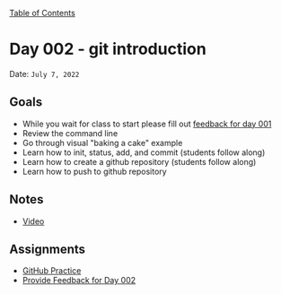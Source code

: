 [Table of Contents](../../README.md)

# Day 002 - git introduction

Date: `July 7, 2022`

## Goals
* While you wait for class to start please fill out [feedback for day 001](https://docs.google.com/forms/d/e/1FAIpQLScugCfY_PZ5JJGPyv_y-cjqCYkjxCsNlYnNV1RGEykxzhDVZg/viewform?usp=sf_link)
* Review the command line
* Go through visual "baking a cake" example
* Learn how to init, status, add, and commit (students follow along)
* Learn how to create a github repository (students follow along)
* Learn how to push to github repository

## Notes

<!-- - [Code](./code) -->
- [Video](https://www.youtube.com/watch?v=6MNN7RTJgWA&list=PLEe5sIaD0o5eM6aZqs3xJvMHInVq_jfqj)

## Assignments

- [GitHub Practice](../../assignments/github-practice)
- [Provide Feedback for Day 002](https://docs.google.com/forms/d/e/1FAIpQLScugCfY_PZ5JJGPyv_y-cjqCYkjxCsNlYnNV1RGEykxzhDVZg/viewform)

<!-- ## Resources -->

<!-- - [git introduction](../../units/git-introduction) -->

